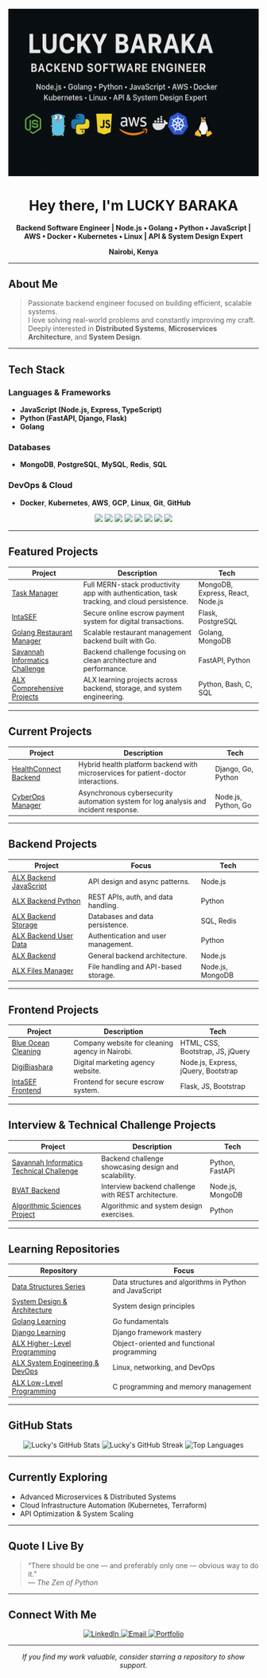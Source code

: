 <!-- Profile Banner -->
![Lucky Baraka — Backend Engineer](https://github.com/Lucky123-cloud/Lucky123-cloud/blob/main/Lucky_Banner.png)

<h1 align="center">Hey there, I'm LUCKY BARAKA</h1>

<p align="center">
  <b>Backend Software Engineer | Node.js • Golang • Python • JavaScript | AWS • Docker • Kubernetes • Linux | API & System Design Expert</b>
</p>

<p align="center">
   <b>Nairobi, Kenya</b>  
</p>

---

## About Me

> Passionate backend engineer focused on building efficient, scalable systems.  
> I love solving real-world problems and constantly improving my craft.  
> Deeply interested in **Distributed Systems**, **Microservices Architecture**, and **System Design**.

---

## Tech Stack

### Languages & Frameworks
- **JavaScript (Node.js, Express, TypeScript)**
- **Python (FastAPI, Django, Flask)**
- **Golang**

### Databases
- **MongoDB**, **PostgreSQL**, **MySQL**, **Redis**, **SQL**

### DevOps & Cloud
- **Docker**, **Kubernetes**, **AWS**, **GCP**, **Linux**, **Git**, **GitHub**

<p align="center">
  <img src="https://img.shields.io/badge/Node.js-43853D?style=for-the-badge&logo=node.js&logoColor=white" />
  <img src="https://img.shields.io/badge/Python-3670A0?style=for-the-badge&logo=python&logoColor=ffdd54" />
  <img src="https://img.shields.io/badge/Golang-00ADD8?style=for-the-badge&logo=go&logoColor=white" />
  <img src="https://img.shields.io/badge/MongoDB-4EA94B?style=for-the-badge&logo=mongodb&logoColor=white" />
  <img src="https://img.shields.io/badge/PostgreSQL-316192?style=for-the-badge&logo=postgresql&logoColor=white" />
  <img src="https://img.shields.io/badge/AWS-FF9900?style=for-the-badge&logo=amazon-aws&logoColor=white" />
  <img src="https://img.shields.io/badge/Docker-2496ED?style=for-the-badge&logo=docker&logoColor=white" />
  <img src="https://img.shields.io/badge/Kubernetes-326CE5?style=for-the-badge&logo=kubernetes&logoColor=white" />
</p>

---

## Featured Projects

| Project | Description | Tech |
|----------|--------------|------|
| [Task Manager](https://github.com/Lucky123-cloud/Task-manager) | Full MERN-stack productivity app with authentication, task tracking, and cloud persistence. | MongoDB, Express, React, Node.js |
| [IntaSEF](https://intasef.com) | Secure online escrow payment system for digital transactions. | Flask, PostgreSQL |
| [Golang Restaurant Manager](https://github.com/Lucky123-cloud/golang/tree/master/golang-restaurant-management-backend) | Scalable restaurant management backend built with Go. | Golang, MongoDB |
| [Savannah Informatics Challenge](https://github.com/Lucky123-cloud/savannah-informatics-technical-challenge) | Backend challenge focusing on clean architecture and performance. | FastAPI, Python |
| [ALX Comprehensive Projects](https://github.com/Lucky123-cloud/alx-higher_level_programming) | ALX learning projects across backend, storage, and system engineering. | Python, Bash, C, SQL |

---

## Current Projects

| Project | Description | Tech |
|----------|--------------|------|
| [HealthConnect Backend](https://github.com/Lucky123-cloud/healthconnect_backend) | Hybrid health platform backend with microservices for patient-doctor interactions. | Django, Go, Python |
| [CyberOps Manager](https://github.com/Lucky123-cloud/CyberOps_Manager) | Asynchronous cybersecurity automation system for log analysis and incident response. | Node.js, Python, Go |

---

## Backend Projects

| Project | Focus | Tech |
|----------|--------|------|
| [ALX Backend JavaScript](https://github.com/Lucky123-cloud/alx-backend-javascript) | API design and async patterns. | Node.js |
| [ALX Backend Python](https://github.com/Lucky123-cloud/alx-backend-python) | REST APIs, auth, and data handling. | Python |
| [ALX Backend Storage](https://github.com/Lucky123-cloud/alx-backend-storage) | Databases and data persistence. | SQL, Redis |
| [ALX Backend User Data](https://github.com/Lucky123-cloud/alx-backend-user-data) | Authentication and user management. | Python |
| [ALX Backend](https://github.com/Lucky123-cloud/alx-backend) | General backend architecture. | Node.js |
| [ALX Files Manager](https://github.com/Lucky123-cloud/alx-files_manager) | File handling and API-based storage. | Node.js, MongoDB |

---

## Frontend Projects

| Project | Description | Tech |
|----------|--------------|------|
| [Blue Ocean Cleaning](https://blueoceancleaning.co.ke) | Company website for cleaning agency in Nairobi. | HTML, CSS, Bootstrap, JS, jQuery |
| [DigiBiashara](https://digibiashara.com) | Digital marketing agency website. | Node.js, Express, jQuery, Bootstrap |
| [IntaSEF Frontend](https://intasef.com) | Frontend for secure escrow system. | Flask, JS, Bootstrap |

---

## Interview & Technical Challenge Projects

| Project | Description | Tech |
|----------|--------------|------|
| [Savannah Informatics Technical Challenge](https://github.com/Lucky123-cloud/savannah-informatics-technical-challenge) | Backend challenge showcasing design and scalability. | Python, FastAPI |
| [BVAT Backend](https://github.com/Lucky123-cloud/bvat-backend) | Interview backend challenge with REST architecture. | Node.js, MongoDB |
| [Algorithmic Sciences Project](https://github.com/Lucky123-cloud/algorithmic_sciences_project) | Algorithmic and system design exercises. | Python |

---

## Learning Repositories

| Repository | Focus |
|-------------|--------|
| [Data Structures Series](https://github.com/Lucky123-cloud/Data_structures_series1) | Data structures and algorithms in Python and JavaScript |
| [System Design & Architecture](https://github.com/Lucky123-cloud/System_Design_and_Architecture) | System design principles |
| [Golang Learning](https://github.com/Lucky123-cloud/golang_learning) | Go fundamentals |
| [Django Learning](https://github.com/Lucky123-cloud/django_learning) | Django framework mastery |
| [ALX Higher-Level Programming](https://github.com/Lucky123-cloud/alx-higher_level_programming) | Object-oriented and functional programming |
| [ALX System Engineering & DevOps](https://github.com/Lucky123-cloud/alx-system_engineering-devops) | Linux, networking, and DevOps |
| [ALX Low-Level Programming](https://github.com/Lucky123-cloud/alx-low_level_programming) | C programming and memory management |

---

## GitHub Stats

<p align="center">
  <img src="https://github-readme-stats.vercel.app/api?username=Lucky123-cloud&show_icons=true&theme=tokyonight" alt="Lucky's GitHub Stats" height="150" />
  <img src="https://github-readme-streak-stats-salesp07.vercel.app/?user=Lucky123-cloud&theme=tokyonight&hide_border=false" alt="Lucky's GitHub Streak" height="150" />
  <img src="https://github-readme-stats.vercel.app/api/top-langs/?username=Lucky123-cloud&layout=compact&theme=tokyonight" alt="Top Languages" height="150" />
</p>

---

## Currently Exploring
- Advanced Microservices & Distributed Systems  
- Cloud Infrastructure Automation (Kubernetes, Terraform)  
- API Optimization & System Scaling  

---

## Quote I Live By
> “There should be one — and preferably only one — obvious way to do it.”  
> — *The Zen of Python*

---

## Connect With Me

<p align="center">
  <a href="https://www.linkedin.com/in/lucky-baraka/">
    <img src="https://img.shields.io/badge/LinkedIn-0077B5?style=for-the-badge&logo=linkedin&logoColor=white" alt="LinkedIn"/>
  </a>
  <a href="mailto:luckybaraka21@gmail.com">
    <img src="https://img.shields.io/badge/Email-D14836?style=for-the-badge&logo=gmail&logoColor=white" alt="Email"/>
  </a>
  <a href="https://lucky123-cloud.github.io/Lucky-s_Porfolio/">
    <img src="https://img.shields.io/badge/Portfolio-000000?style=for-the-badge&logo=github&logoColor=white" alt="Portfolio"/>
  </a>
</p>

---

<p align="center">
  <i>If you find my work valuable, consider starring a repository to show support.</i>
</p>
